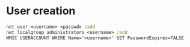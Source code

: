 # User creation

``` cmd
net user <username> <passwd> /add
net localgroup administrators <username> /add
WMIC USERACCOUNT WHERE Name='<username>' SET PasswordExpires=FALSE
```
